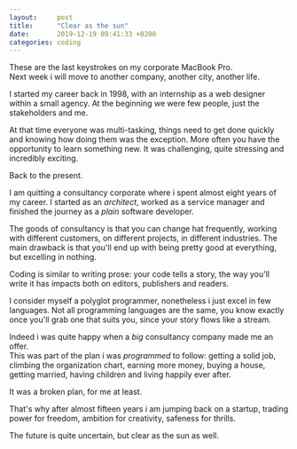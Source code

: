 ```yaml
---
layout:     post
title:      "Clear as the sun"
date:       2019-12-19 09:41:33 +0200
categories: coding
---
```


These are the last keystrokes on my corporate MacBook Pro.  
Next week i will move to another company, another city, another life.

I started my career back in 1998, with an internship as a web designer within a small agency. At the beginning we were few people, just the stakeholders and me.

At that time everyone was multi-tasking, things need to get done quickly and knowing how doing them was the exception. More often you have the opportunity to learn something new. It was challenging, quite stressing and incredibly exciting.

Back to the present.

I am quitting a consultancy corporate where i spent almost eight years of my career. I started as an *architect*, worked as a service manager and finished the journey as a *plain* software developer.

The goods of consultancy is that you can change hat frequently, working with different customers, on different projects, in different industries.
The main drawback is that you'll end up with being pretty good at everything, but excelling in nothing.

Coding is similar to writing prose: your code tells a story, the way you'll write it has impacts both on editors, publishers and readers.

I consider myself a polyglot programmer, nonetheless i just excel in few languages. Not all programming languages are the same, you know exactly once you'll grab one that suits you, since your story flows like a stream.

Indeed i was quite happy when a *big* consultancy company made me an offer.  
This was part of the plan i was *programmed* to follow: getting a solid job, climbing the organization chart, earning more money, buying a house, getting married, having children and living happily ever after.

It was a broken plan, for me at least.

That's why after almost fifteen years i am jumping back on a startup, trading power for freedom, ambition for creativity, safeness for thrills. 

The future is quite uncertain, but clear as the sun as well.
